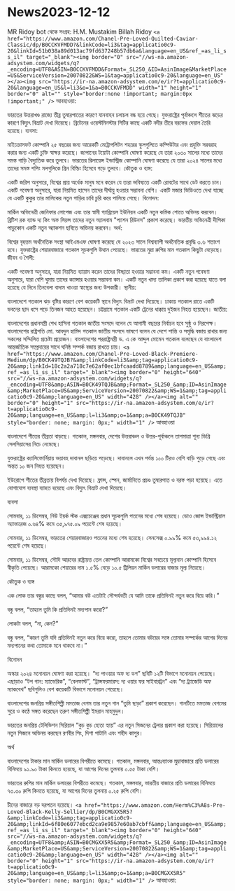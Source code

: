 # News2023-12-12
MR Ridoy bot থেকে
সংগ্রহ: H.M. Mustakim Billah Ridoy
`
<a href="https://www.amazon.com/Chanel-Pre-Loved-Quilted-Caviar-Classic/dp/B0CCKVFMDD?&linkCode=li3&tag=applicatio0c9-20&linkId=51b038a89d013ac79fd637248b57db6a&language=en_US&ref_=as_li_ss_il" target="_blank"><img border="0" src="//ws-na.amazon-adsystem.com/widgets/q?_encoding=UTF8&ASIN=B0CCKVFMDD&Format=_SL250_&ID=AsinImage&MarketPlace=US&ServiceVersion=20070822&WS=1&tag=applicatio0c9-20&language=en_US" ></a><img src="https://ir-na.amazon-adsystem.com/e/ir?t=applicatio0c9-20&language=en_US&l=li3&o=1&a=B0CCKVFMDD" width="1" height="1" border="0" alt="" style="border:none !important; margin:0px !important;" />
`
আবহাওয়া:

ভারতের উত্তরাখণ্ড রাজ্যে তীব্র তুষারপাতের কারণে যানবাহন চলাচল বন্ধ হয়ে গেছে।
যুক্তরাষ্ট্রের পূর্বাঞ্চলে শীতের ঝড়ের কারণে বিদ্যুৎ বিভ্রাট দেখা দিয়েছে।
ব্রিটেনের ওয়েস্টমিনস্টার সিটির কাছে একটি নদীর তীরে বরফের দেয়াল তৈরি হয়েছে।
ব্যবসা:

মাইক্রোসফট কোম্পানি ২৫ বছরের জন্য আরেকটি মেট্রোপলিটন শহরের স্কুলগুলিতে কম্পিউটার এবং প্রযুক্তি সরবরাহ করার জন্য একটি চুক্তি স্বাক্ষর করেছে।
জাপানের টয়োটা কোম্পানি ঘোষণা করেছে যে তারা ২০৩০ সালের মধ্যে তাদের সমস্ত গাড়ি বৈদ্যুতিক করে তুলবে।
ভারতের রিলায়েন্স ইন্ডাস্ট্রিজ কোম্পানি ঘোষণা করেছে যে তারা ২০২৪ সালের মধ্যে তাদের সমস্ত শপিং মলগুলিকে গ্রিন বিল্ডিং হিসেবে গড়ে তুলবে।
কৌতুক ও ব্যঙ্গ:

একটি জরিপ অনুসারে, বিশ্বের প্রায় অর্ধেক মানুষ মনে করেন যে তারা ভবিষ্যতে একটি রোবটের সাথে ডেট করতে চান।
একটি গবেষণা অনুসারে, যারা নিয়মিত হাসেন তাদের দীর্ঘায়ু হওয়ার সম্ভাবনা বেশি।
একটি মজার ভিডিওতে দেখা যাচ্ছে যে একটি কুকুর তার মালিকের নতুন গাড়ির চাবি চুরি করে পালিয়ে গেছে।
বিনোদন:

মার্কিন অভিনেত্রী জেনিফার লোপেজ এবং তার স্বামী গ্যাব্রিয়েল ইউনিয়ন একটি নতুন কমিক শোতে অভিনয় করবেন।
ব্রিটিশ রক ব্যান্ড দ্য কিং অফ লিয়ন্স তাদের নতুন অ্যালবাম "প্যাশন রিউনস" প্রকাশ করেছে।
ভারতীয় অভিনেত্রী দীপিকা পাড়ুকোন একটি নতুন অ্যাকশন ছবিতে অভিনয় করবেন।
অর্থ:

বিশ্বের বৃহত্তম অর্থনৈতিক সংস্থা আইএমএফ ঘোষণা করেছে যে ২০২৩ সালে বিশ্বব্যাপী অর্থনৈতিক প্রবৃদ্ধি ৩.৬ শতাংশ হবে।
যুক্তরাষ্ট্রের শেয়ারবাজারে গতকাল সূচকগুলি উত্থান পেয়েছে।
ভারতের মুদ্রা রুপির মান গতকাল কিছুটা বেড়েছে।
জীবন ও শৈলী:

একটি গবেষণা অনুসারে, যারা নিয়মিত ব্যায়াম করেন তাদের বিষণ্ণতা হওয়ার সম্ভাবনা কম।
একটি নতুন গবেষণা অনুসারে, যারা বেশি ঘুমায় তাদের ক্যান্সার হওয়ার সম্ভাবনা কম।
একটি নতুন খাদ্য তালিকা প্রকাশ করা হয়েছে যাতে বলা হয়েছে যে দিনে তিনবেলা বাদাম খাওয়া স্বাস্থ্যের জন্য উপকারী।
স্থানীয়:

বাংলাদেশে গতকাল ঝড় বৃষ্টির কারণে বেশ কয়েকটি স্থানে বিদ্যুৎ বিভ্রাট দেখা দিয়েছে।
ঢাকায় গতকাল রাতে একটি ভবনের ছাদ ধসে পড়ে তিনজন আহত হয়েছেন।
চট্টগ্রামে গতকাল একটি ট্রেনের ধাক্কায় দুইজন নিহত হয়েছেন।
জাতীয়:

বাংলাদেশের প্রধানমন্ত্রী শেখ হাসিনা গতকাল জাতীয় সংসদে বলেন যে আগামী বছরের নির্বাচন হবে সুষ্ঠু ও নিরপেক্ষ।
বাংলাদেশের রাষ্ট্রপতি মো. আবদুল হামিদ গতকাল জাতীয় সংসদে ভাষণে বলেন যে দেশে শান্তি ও সমৃদ্ধি বজায় রাখার জন্য সকলের সম্মিলিত প্রচেষ্টা প্রয়োজন।
বাংলাদেশের পররাষ্ট্রমন্ত্রী ড. এ কে আব্দুল মোমেন গতকাল বলেছেন যে বাংলাদেশ আন্তর্জাতিক সম্প্রদায়ের সাথে ঘনিষ্ঠ সম্পর্ক বজায় রাখতে চায়।
`
<a href="https://www.amazon.com/Chanel-Pre-Loved-Black-Premiere-Medium/dp/B0CK49TQJB?&amp;linkCode=li3&amp;tag=applicatio0c9-20&amp;linkId=18c2a2a718c7e62af0ec1bfcaadd8789&amp;language=en_US&amp;ref_=as_li_ss_il" target="_blank"><img border="0" height="640" src="//ws-na.amazon-adsystem.com/widgets/q?_encoding=UTF8&amp;ASIN=B0CK49TQJB&amp;Format=_SL250_&amp;ID=AsinImage&amp;MarketPlace=US&amp;ServiceVersion=20070822&amp;WS=1&amp;tag=applicatio0c9-20&amp;language=en_US" width="428" /></a><img alt="" border="0" height="1" src="https://ir-na.amazon-adsystem.com/e/ir?t=applicatio0c9-20&amp;language=en_US&amp;l=li3&amp;o=1&amp;a=B0CK49TQJB" style="border: none; margin: 0px;" width="1" />
`
আবহাওয়া

বাংলাদেশে শীতের তীব্রতা বাড়ছে। গতকাল, মঙ্গলবার, দেশের উত্তরাঞ্চল ও উত্তর-পূর্বাঞ্চলে তাপমাত্রা শূন্য ডিগ্রি সেলসিয়াসের নিচে নেমেছে।

যুক্তরাষ্ট্রের ক্যালিফোর্নিয়ায় ভয়াবহ দাবানল ছড়িয়ে পড়েছে। দাবানলে এখন পর্যন্ত ১০০ টিরও বেশি বাড়ি পুড়ে গেছে এবং অন্তত ১০ জন নিহত হয়েছেন।

ইউরোপে শীতের তীব্রতায় বিপর্যয় দেখা দিয়েছে। ফ্রান্স, স্পেন, জার্মানিতে প্রচণ্ড তুষারপাত ও বরফ পড়া হয়েছে। এতে যোগাযোগ ব্যবস্থা ব্যাহত হয়েছে এবং বিদ্যুৎ বিভ্রাট দেখা দিয়েছে।

ব্যবসা

সোমবার, ১১ ডিসেম্বর, নিউ ইয়র্ক স্টক এক্সচেঞ্জের প্রধান সূচকগুলি পতনের মধ্যে শেষ হয়েছে। ডোও জোন্স ইন্ডাস্ট্রিয়াল অ্যাভারেজ ০.৬৪% কমে ৩৫,৯৭৫.০৯ পয়েন্টে শেষ হয়েছে।

সোমবার, ১১ ডিসেম্বর, ভারতের শেয়ারবাজারও পতনের মধ্যে শেষ হয়েছে। সেনসেক্স ০.৯৯% কমে ৫৩,৯৯৪.১২ পয়েন্টে শেষ হয়েছে।

সোমবার, ১১ ডিসেম্বর, সৌদি আরবের রাষ্ট্রায়ত্ত তেল কোম্পানি আরামকো বিশ্বের সবচেয়ে মূল্যবান কোম্পানি হিসেবে স্বীকৃতি পেয়েছে। আরামকো শেয়ারের দাম ১.৫% বেড়ে ১০.৫ ট্রিলিয়ন মার্কিন ডলারের বাজার মূল্য নিয়েছে।

কৌতুক ও ব্যঙ্গ

এক লোক তার বন্ধুর কাছে বলল, “আমার বউ এতটাই সৌন্দর্যবতী যে আমি তাকে প্রতিদিনই নতুন করে বিয়ে করি।”

বন্ধু বলল, “তাহলে তুমি কি প্রতিদিনই মদ্যপান করো?”

লোকটা বলল, “না, কেন?”

বন্ধু বলল, “কারণ তুমি যদি প্রতিদিনই নতুন করে বিয়ে করো, তাহলে তোমার বউয়ের সঙ্গে তোমার সম্পর্কের আগের দিনের মদ্যপানের কথা তোমাকে মনে থাকবে না।”

বিনোদন

অস্কার ২০২৪ মনোনয়ন ঘোষণা করা হয়েছে। “দ্য পাওয়ার অফ দ্য ডগ” ছবিটি ১২টি বিভাগে মনোনয়ন পেয়েছে। এছাড়াও “টপ গান: ম্যাভেরিক”, “বেলফাস্ট”, “ট্রান্সফরমারস: দ্য ওয়ার ফর সাইবারট্রন” এবং “দ্য ট্র্যাজেডি অফ ম্যাকবেথ” ছবিগুলিও বেশ কয়েকটি বিভাগে মনোনয়ন পেয়েছে।

বাংলাদেশের জনপ্রিয় সঙ্গীতশিল্পী মমতাজ বেগম তার নতুন গান “তুমি ছাড়া” প্রকাশ করেছেন। গানটিতে মমতাজ বেগমের সুরে ও কণ্ঠে সঙ্গত করেছেন তরুণ সঙ্গীতশিল্পী ইমরান মাহমুদুল।

ভারতের জনপ্রিয় টেলিভিশন সিরিয়াল “কুচ কুচ হোতা হ্যায়” এর নতুন সিজনের ট্রেলার প্রকাশ করা হয়েছে। সিরিয়ালের নতুন সিজনে অভিনয় করছেন রণবীর সিং, দিশা পাটানি এবং শহীদ কাপুর।

অর্থ

বাংলাদেশের টাকার মান মার্কিন ডলারের বিপরীতে কমেছে। গতকাল, মঙ্গলবার, আন্তঃব্যাংক মুদ্রাবাজারে প্রতি ডলারের বিনিময়ে ৯১.৯০ টাকা কিনতে হয়েছে, যা আগের দিনের তুলনায় ০.৫৫ টাকা বেশি।

ভারতের রুপির মান মার্কিন ডলারের বিপরীতে কমেছে। গতকাল, মঙ্গলবার, ভারতীয় বাজারে প্রতি ডলারের বিনিময়ে ৭৩.৩০ রুপি কিনতে হয়েছে, যা আগের দিনের তুলনায় ০.২৫ রুপি বেশি।

চীনের বাজারে বড় দরপতন হয়েছে। 
`
<a href="https://www.amazon.com/Herm%C3%A8s-Pre-Loved-Black-Kelly-Sellier/dp/B0CMGXX5R5?&amp;linkCode=li3&amp;tag=applicatio0c9-20&amp;linkId=6f80e6077ebcd2ca9e9857e60ab7cbff&amp;language=en_US&amp;ref_=as_li_ss_il" target="_blank"><img border="0" height="640" src="//ws-na.amazon-adsystem.com/widgets/q?_encoding=UTF8&amp;ASIN=B0CMGXX5R5&amp;Format=_SL250_&amp;ID=AsinImage&amp;MarketPlace=US&amp;ServiceVersion=20070822&amp;WS=1&amp;tag=applicatio0c9-20&amp;language=en_US" width="428" /></a><img alt="" border="0" height="1" src="https://ir-na.amazon-adsystem.com/e/ir?t=applicatio0c9-20&amp;language=en_US&amp;l=li3&amp;o=1&amp;a=B0CMGXX5R5" style="border: none; margin: 0px;" width="1" />
`
আবহাওয়া:

